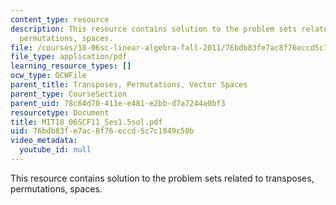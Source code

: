 ```yaml
---
content_type: resource
description: This resource contains solution to the problem sets related to transposes,
  permutations, spaces.
file: /courses/18-06sc-linear-algebra-fall-2011/76bdb83fe7ac8f76eccd5c7c1849c50b_MIT18_06SCF11_Ses1.5sol.pdf
file_type: application/pdf
learning_resource_types: []
ocw_type: OCWFile
parent_title: Transposes, Permutations, Vector Spaces
parent_type: CourseSection
parent_uid: 78c64d70-411e-e481-e2bb-d7a7244a0bf3
resourcetype: Document
title: MIT18_06SCF11_Ses1.5sol.pdf
uid: 76bdb83f-e7ac-8f76-eccd-5c7c1849c50b
video_metadata:
  youtube_id: null
---
```

This resource contains solution to the problem sets related to transposes, permutations, spaces.